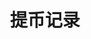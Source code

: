 ---
title: 提币记录
position_number: 3
parameters:
  - name:
    content:
content_markdown: |-
  * **URL**：/v1/capital/withdraw/history
  * **Method**：GET
  * **需要登录**：是
  * **需要鉴权**：是

  **请求参数**

  | 参数名称 | 类型 | **是否必需** | 描述 |
  | coin | String | YES | 币种 |
  | startTime | Long | NO | 开始时间 |
  | endTime | Long | NO | 结束时间 |
  | fromId | Long | NO | 查询起始ID |
  | limit | Integer | NO | 查询记录大小 |
  | signature | String | YES | 签名 |
  | timestamp | Long | YES | 调用时间 |
left_code_blocks:
  - code_block: |-
      {
          "coin": "USDT",
          "timestamp": 1656913877424,
          "recvWindow": 5000
      }
    title: 请求示例
    language: json
right_code_blocks:
  - code_block: |-
      {
          "code": 1,
          "data": [
              {
                  "id": 1189938193498373,
                  "coin": "USDT",
                  "amount": "10",
                  "address": "TA778a8koXvHPHmhM1rjwUd1rECFdT3LXX",
                  "addressTag": "",
                  "txId": "1234556",
                  "createTime": 1654764465575,
                  "status": 2
              },
              {
                  "id": 1189935202320645,
                  "coin": "USDT",
                  "amount": "6",
                  "address": "TA778a8koXvHPHmhM1rjwUd1rECFdT3LXX",
                  "addressTag": "",
                  "createTime": 1654764283009,
                  "status": 4
              },
              {
                  "id": 1189931341644037,
                  "coin": "USDT",
                  "amount": "5",
                  "address": "TA778a8koXvHPHmhM1rjwUd1rECFdT3LXX",
                  "addressTag": "",
                  "createTime": 1654764047370,
                  "status": 5
              }
          ]
      }
    title: 响应
    language: json
  - code_block: |-
      {
          "code": 9201,
          "message": "时间间隔不能超过90天"
      }
    title: ERROR
    language: json
---